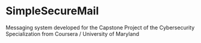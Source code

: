 # SimpleSecureMail
Messaging system developed for the Capstone Project of the Cybersecurity Specialization from Coursera / University of Maryland
